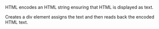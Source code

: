 ﻿HTML encodes an HTML string ensuring that HTML is displayed as text. 

Creates a div element assigns the text and then reads back the encoded HTML text.